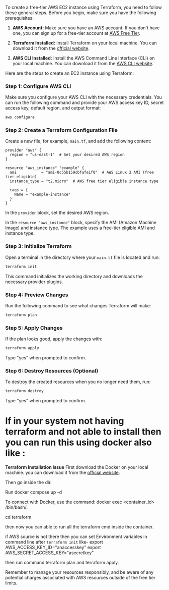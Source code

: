 To create a free-tier AWS EC2 instance using Terraform, you need to follow these general steps. Before you begin, make sure you have the following prerequisites:

1. **AWS Account:** Make sure you have an AWS account. If you don't have one, you can sign up for a free-tier account at [AWS Free Tier](https://aws.amazon.com/free/).

2. **Terraform Installed:** Install Terraform on your local machine. You can download it from the [official website](https://www.terraform.io/downloads.html).

3. **AWS CLI Installed:** Install the AWS Command Line Interface (CLI) on your local machine. You can download it from the [AWS CLI website](https://aws.amazon.com/cli/).

Here are the steps to create an EC2 instance using Terraform:

### Step 1: Configure AWS CLI

Make sure you configure your AWS CLI with the necessary credentials. You can run the following command and provide your AWS access key ID, secret access key, default region, and output format:

```bash
aws configure
```

### Step 2: Create a Terraform Configuration File

Create a new file, for example, `main.tf`, and add the following content:

```hcl
provider "aws" {
  region = "us-east-1"  # Set your desired AWS region
}

resource "aws_instance" "example" {
  ami           = "ami-0c55b159cbfafe1f0"  # AWS Linux 2 AMI (free tier eligible)
  instance_type = "t2.micro"  # AWS free tier eligible instance type

  tags = {
    Name = "example-instance"
  }
}
```

In the `provider` block, set the desired AWS region.

In the `resource "aws_instance"` block, specify the AMI (Amazon Machine Image) and instance type. The example uses a free-tier eligible AMI and instance type.

### Step 3: Initialize Terraform

Open a terminal in the directory where your `main.tf` file is located and run:

```bash
terraform init
```

This command initializes the working directory and downloads the necessary provider plugins.

### Step 4: Preview Changes

Run the following command to see what changes Terraform will make:

```bash
terraform plan
```

### Step 5: Apply Changes

If the plan looks good, apply the changes with:

```bash
terraform apply
```

Type "yes" when prompted to confirm.

### Step 6: Destroy Resources (Optional)

To destroy the created resources when you no longer need them, run:

```bash
terraform destroy
```

Type "yes" when prompted to confirm.

# If in your system not having terraform and not able to install then you can run this using docker also like :

**Terraform Installation Issue** First download the Docker  on your local machine. you can download it from the [official website](https://www.docker.com/products/docker-desktop/).

Then go inside the dir.

Run docker compose up -d

To connect with Docker, use the command: docker exec <container_id> /bin/bash/.

cd terraform

then now you can able to run all the terraform cmd inside the container.

if AWS source is not there then you can set Environment variables in command line after `terraform init` like-
export AWS_ACCESS_KEY_ID="anaccesskey"
export AWS_SECRET_ACCESS_KEY="asecretkey"

then run command terraform plan and terraform apply.

Remember to manage your resources responsibly, and be aware of any potential charges associated with AWS resources outside of the free tier limits.
